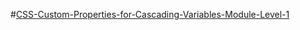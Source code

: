 #[CSS-Custom-Properties-for-Cascading-Variables-Module-Level-1](http://dev.w3.org/csswg/css-variables/)
